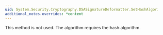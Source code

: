 ```yaml
---
uid: System.Security.Cryptography.DSASignatureDeformatter.SetHashAlgorithm(System.String)
additional_notes.overrides: *content
---
```


<p>This method is not used. The <xref href="System.Security.Cryptography.DSA"></xref> algorithm requires the <xref href="System.Security.Cryptography.SHA1"></xref> hash algorithm.</p>


